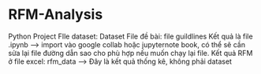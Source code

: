 # RFM-Analysis
Python Project
FIle dataset: Dataset
File đề bài: file guildlines
Kết quả là file .ipynb --> import vào google collab hoặc jupyternote book, có thể sẽ cần sửa lại file đường dẫn sao cho phù hợp nếu muốn chạy lại file.
Kết quả RFM ở file excel: rfm_data --> Đây là kết quả thống kê, không phải dataset
